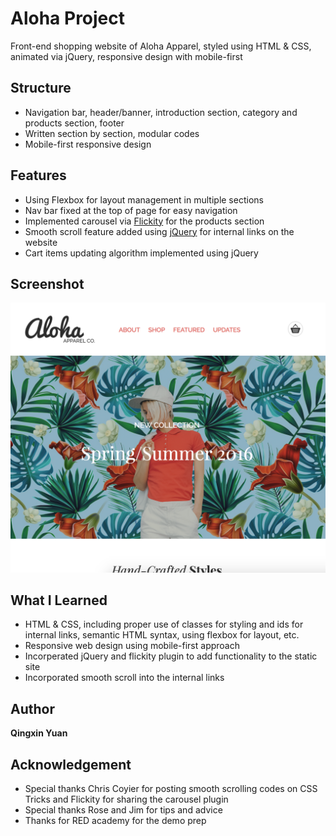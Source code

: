 # Aloha Project
Front-end shopping website of Aloha Apparel, styled using HTML & CSS, animated via jQuery, responsive design with mobile-first 
## Structure
* Navigation bar, header/banner, introduction section, category and products section, footer
* Written section by section, modular codes
* Mobile-first responsive design
## Features
* Using Flexbox for layout management in multiple sections
* Nav bar fixed at the top of page for easy navigation
* Implemented carousel via [Flickity](https://flickity.metafizzy.co/) for the products section
* Smooth scroll feature added using [jQuery](https://jquery.com/) for internal links on the website
* Cart items updating algorithm implemented using jQuery
## Screenshot
![Alt text](/images/project-screenshot.png?raw=true "aloha website screenshot")
## What I Learned
* HTML & CSS, including proper use of classes for styling and ids for internal links, semantic HTML syntax, using flexbox for layout, etc.
* Responsive web design using mobile-first approach
* Incorperated jQuery and flickity plugin to add functionality to the static site
* Incorporated smooth scroll into the internal links
## Author
**Qingxin Yuan**
## Acknowledgement
* Special thanks Chris Coyier for posting smooth scrolling codes on CSS Tricks and Flickity for sharing the carousel plugin
* Special thanks Rose and Jim for tips and advice
* Thanks for RED academy for the demo prep